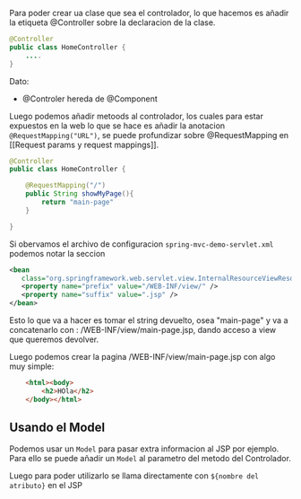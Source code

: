 Para poder crear ua clase que sea el controlador, lo que hacemos es añadir la etiqueta @Controller sobre la declaracion de la clase. 

```java
@Controller 
public class HomeController {
	....
}
```

Dato: 
- @Controler hereda de @Component

Luego podemos añadir metoods al controlador, los cuales para estar expuestos en la web lo que se hace es añadir la anotacion `@RequestMapping("URL")`, se puede profundizar sobre @RequestMapping en [[Request params y request mappings]]. 

```java
@Controller 
public class HomeController {

	@RequestMapping("/")
	public String showMyPage(){
		return "main-page"
	}

}
```

Si obervamos el archivo de configuracion `spring-mvc-demo-servlet.xml` podemos notar la seccion  

```xml 
<bean  
   class="org.springframework.web.servlet.view.InternalResourceViewResolver">  
   <property name="prefix" value="/WEB-INF/view/" />  
   <property name="suffix" value=".jsp" />  
</bean>
```

Esto lo que va a hacer es tomar el string devuelto, osea "main-page" y va a concatenarlo con : /WEB-INF/view/main-page.jsp, dando acceso a view que queremos devolver. 


Luego podemos crear la pagina  /WEB-INF/view/main-page.jsp con algo muy simple:

```html
	<html><body>
		<h2>HOla</h2>
	</body></html>

```



## Usando el Model

Podemos usar un `Model` para pasar extra informacion al JSP por ejemplo. Para ello se puede añadir un `Model` al parametro del metodo del Controlador.

Luego para poder utilizarlo se llama directamente con `${nombre del atributo}`  en el JSP
